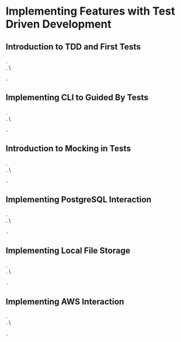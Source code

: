 # Implementing Features with Test Driven Development

## Introduction to TDD and First Tests
. \
. \

```
.
```


## Implementing CLI to Guided By Tests
. \
. \

```
.
```


## Introduction to Mocking in Tests
. \
. \

```
.
```


## Implementing PostgreSQL Interaction
. \
. \

```
.
```


## Implementing Local File Storage
. \
. \

```
.
```


## Implementing AWS Interaction 
. \
. \

```
.
```
